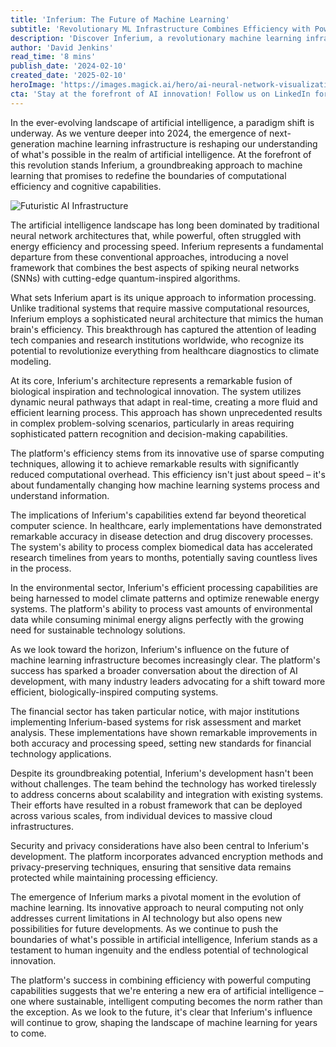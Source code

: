 ```yaml
---
title: 'Inferium: The Future of Machine Learning'
subtitle: 'Revolutionary ML Infrastructure Combines Efficiency with Power'
description: 'Discover Inferium, a revolutionary machine learning infrastructure that combines spiking neural networks with quantum-inspired algorithms for unprecedented efficiency and cognitive capabilities. Learn how this groundbreaking technology is transforming industries from healthcare to finance while setting new standards for sustainable AI development.'
author: 'David Jenkins'
read_time: '8 mins'
publish_date: '2024-02-10'
created_date: '2025-02-10'
heroImage: 'https://images.magick.ai/hero/ai-neural-network-visualization.jpg'
cta: 'Stay at the forefront of AI innovation! Follow us on LinkedIn for the latest updates on groundbreaking technologies like Inferium and join a community of forward-thinking professionals shaping the future of machine learning.'
---
```


In the ever-evolving landscape of artificial intelligence, a paradigm shift is underway. As we venture deeper into 2024, the emergence of next-generation machine learning infrastructure is reshaping our understanding of what's possible in the realm of artificial intelligence. At the forefront of this revolution stands Inferium, a groundbreaking approach to machine learning that promises to redefine the boundaries of computational efficiency and cognitive capabilities.

![Futuristic AI Infrastructure](https://i.magick.ai/PIXE/1739210962596_magick_img.webp)

The artificial intelligence landscape has long been dominated by traditional neural network architectures that, while powerful, often struggled with energy efficiency and processing speed. Inferium represents a fundamental departure from these conventional approaches, introducing a novel framework that combines the best aspects of spiking neural networks (SNNs) with cutting-edge quantum-inspired algorithms.

What sets Inferium apart is its unique approach to information processing. Unlike traditional systems that require massive computational resources, Inferium employs a sophisticated neural architecture that mimics the human brain's efficiency. This breakthrough has captured the attention of leading tech companies and research institutions worldwide, who recognize its potential to revolutionize everything from healthcare diagnostics to climate modeling.

At its core, Inferium's architecture represents a remarkable fusion of biological inspiration and technological innovation. The system utilizes dynamic neural pathways that adapt in real-time, creating a more fluid and efficient learning process. This approach has shown unprecedented results in complex problem-solving scenarios, particularly in areas requiring sophisticated pattern recognition and decision-making capabilities.

The platform's efficiency stems from its innovative use of sparse computing techniques, allowing it to achieve remarkable results with significantly reduced computational overhead. This efficiency isn't just about speed – it's about fundamentally changing how machine learning systems process and understand information.

The implications of Inferium's capabilities extend far beyond theoretical computer science. In healthcare, early implementations have demonstrated remarkable accuracy in disease detection and drug discovery processes. The system's ability to process complex biomedical data has accelerated research timelines from years to months, potentially saving countless lives in the process.

In the environmental sector, Inferium's efficient processing capabilities are being harnessed to model climate patterns and optimize renewable energy systems. The platform's ability to process vast amounts of environmental data while consuming minimal energy aligns perfectly with the growing need for sustainable technology solutions.

As we look toward the horizon, Inferium's influence on the future of machine learning infrastructure becomes increasingly clear. The platform's success has sparked a broader conversation about the direction of AI development, with many industry leaders advocating for a shift toward more efficient, biologically-inspired computing systems.

The financial sector has taken particular notice, with major institutions implementing Inferium-based systems for risk assessment and market analysis. These implementations have shown remarkable improvements in both accuracy and processing speed, setting new standards for financial technology applications.

Despite its groundbreaking potential, Inferium's development hasn't been without challenges. The team behind the technology has worked tirelessly to address concerns about scalability and integration with existing systems. Their efforts have resulted in a robust framework that can be deployed across various scales, from individual devices to massive cloud infrastructures.

Security and privacy considerations have also been central to Inferium's development. The platform incorporates advanced encryption methods and privacy-preserving techniques, ensuring that sensitive data remains protected while maintaining processing efficiency.

The emergence of Inferium marks a pivotal moment in the evolution of machine learning. Its innovative approach to neural computing not only addresses current limitations in AI technology but also opens new possibilities for future developments. As we continue to push the boundaries of what's possible in artificial intelligence, Inferium stands as a testament to human ingenuity and the endless potential of technological innovation.

The platform's success in combining efficiency with powerful computing capabilities suggests that we're entering a new era of artificial intelligence – one where sustainable, intelligent computing becomes the norm rather than the exception. As we look to the future, it's clear that Inferium's influence will continue to grow, shaping the landscape of machine learning for years to come.